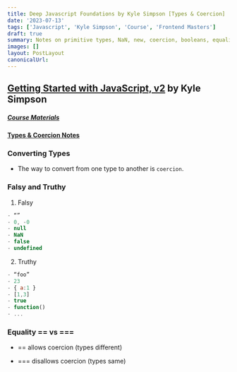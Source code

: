 ```yaml
---
title: Deep Javascript Foundations by Kyle Simpson [Types & Coercion]
date: '2023-07-13'
tags: ['Javascript', 'Kyle Simpson', 'Course', 'Frontend Masters']
draft: true
summary: Notes on primitive types, NaN, new, coercion, booleans, equality from Frontendmasters course on Javascript by Kyle Simpson
images: []
layout: PostLayout
canonicalUrl:
---
```


## [Getting Started with JavaScript, v2](https://frontendmasters.com/courses/getting-started-javascript-v2/) by Kyle Simpson

##### [Course Materials](https://static.frontendmasters.com/resources/2019-03-07-deep-javascript-v2/deep-js-foundations-v2.pdf)

#### [Types & Coercion Notes](https://frontendmasters.com/courses/getting-started-javascript-v2/primitive-types/)

### Converting Types

- The way to convert from one type to another is `coercion`.

### Falsy and Truthy

1. Falsy

```js
- “”
- 0, -0
- null
- NaN
- false
- undefined
```

2. Truthy

```js
- “foo”
- 23
- { a:1 }
- [1,3]
- true
- function()
- ...
```

### Equality == vs ===

- == allows coercion (types different)

- === disallows coercion (types same)

```

```
